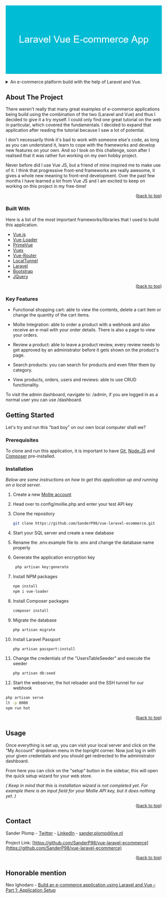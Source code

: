 ![alt text](https://github.com/SanderP98/vue-laravel-ecommerce/blob/9d1e2c2869f9d160e86a2699ccbc675b100f3552/public/Laravel_Vue_E-commerce_App.png)

<details>
  <summary>An e-commerce platform build with the help of Laravel and Vue.</summary>
  <ol>
    <li>
      <a href="#about-the-project">About The Project</a>
      <ul>
        <li><a href="#built-with">Built With</a></li>
      </ul>
    </li>
    <li>
      <a href="#getting-started">Getting Started</a>
      <ul>
        <li><a href="#prerequisites">Prerequisites</a></li>
        <li><a href="#installation">Installation</a></li>
      </ul>
    </li>
    <li><a href="#usage">Usage</a></li>
    <li><a href="#contact">Contact</a></li>
    <li><a href="#honorable-mention">Honorable mention</a></li>
  </ol>
</details>



<!-- ABOUT THE PROJECT -->
## About The Project

There weren't really that many great examples of e-commerce applications being build using the combination of the two (Laravel and Vue) and thus I decided to give it a try myself. I could only find one great tutorial on the web in particular, which covered the fundamentals. I decided to expand that application after reading the tutorial because I saw a lot of potential.

I don't necessarily think it's bad to work with someone else's code, as long as you can understand it, learn to cope with the frameworks and develop new features on your own. And so I took on this challenge, soon after I realised that it was rather fun working on my own hobby project.

Never before did I use Vue JS, but a friend of mine inspired me to make use of it. I think that progressive front-end frameworks are really awesome, it gives a whole new meaning to front-end development. Over the past few months I have learned a lot from Vue JS and I am excited to keep on working on this project in my free-time!

<p align="right">(<a href="#top">back to top</a>)</p>



### Built With

Here is a list of the most important frameworks/libraries that I used to build this application.

* [Vue.js](https://vuejs.org/)
* [Vue-Loader](https://vue-loader.vuejs.org/)
* [PrimeVue](https://www.primefaces.org/primevue/showcase-v2/)
* [Vuex](https://vuex.vuejs.org/)
* [Vue-Router](https://router.vuejs.org/)
* [LocalTunnel](https://www.npmjs.com/package/localtunnel)
* [Laravel](https://laravel.com)
* [Bootstrap](https://getbootstrap.com)
* [JQuery](https://jquery.com)

<p align="right">(<a href="#top">back to top</a>)</p>

### Key Features

- Functional shopping cart: able to view the contents, delete a cart item or change the quantity of the cart items.

- Mollie Integration: able to order a product with a webhook and also receive an e-mail with your order details. There is also a page to view your orders.

- Review a product: able to leave a product review, every review needs to get approved by an administrator before it gets shown on the product's page. 

- Search products: you can search for products and even filter them by category.

- View products, orders, users and reviews: able to use CRUD functionality. 

To visit the admin dashboard, navigate to: /admin, if you are logged in as a normal user you can use /dashboard.

<!-- GETTING STARTED -->
## Getting Started

Let's try and run this "bad boy" on our own local computer shall we?

### Prerequisites

To clone and run this application, it is important to have [Git](/https://git-scm.com/ "Git"), [Node.JS](https://nodejs.org/en/download/ "Node.JS") and [Composer](https://getcomposer.org/download/ "Composer") pre-installed.
### Installation

_Below are some instructions on how to get this application up and running on a local server._

1. Create a new [Mollie account](https://www.mollie.com/ "Mollie account") 

2. Head over to config/mollie.php and enter your test API key
1. Clone the repository

   ```sh
   git clone https://github.com/SanderP98/vue-laravel-ecommerce.git
   ```
2. Start your SQL server and create a new database
3. Rename the .env.example file to .env and change the database name properly

4. Generate the application encryption key
   ```sh
	php artisan key:generate
   ```
5. Install NPM packages

   ```sh
   npm install
   npm i vue-loader
   ```
6. Install Composer packages
   ```sh
   composer install
   ```
7. Migrate the database

   ```sh
   php artisan migrate
   ```
8. Install Laravel Passport

   ```sh
   php artisan passport:install
   ```
9. Change the credentials of the "UsersTableSeeder" and execute the seeder

   ```sh
   php artisan db:seed
   ```
10. Start the webserver, the hot reloader and the SSH tunnel for our webhook

   ```sh
   php artisan serve
   lt -p 8000
   npm run hot
   ```


<p align="right">(<a href="#top">back to top</a>)</p>



<!-- USAGE EXAMPLES -->
## Usage

Once everything is set up, you can visit your local server and click on the "My Account" dropdown menu in the topright corner. Now just log in with your given credentials and you should get redirected to the administrator dashboard. 

From here you can click on the "setup" button in the sidebar, this will open the quick setup wizard for your web store. 

_( Keep in mind that this is installation wizard is not completed yet. For example there is an input field for your Mollie API key, but it does nothing yet. )_

<p align="right">(<a href="#top">back to top</a>)</p>

<!-- CONTACT -->
## Contact

Sander Plomp - [Twitter](https://twitter.com/SanderPlomp_) - [LinkedIn](https://www.linkedin.com/in/sander-p-4524ab129/) - sander.plomp@live.nl

Project Link: [https://github.com/SanderP98/vue-laravel-ecommerce](https://github.com/SanderP98/vue-laravel-ecommerce)

<p align="right">(<a href="#top">back to top</a>)</p>

<!-- Honorable mention -->
## Honorable mention

Neo Ighodaro - [Build an e-commerce application using Laravel and Vue – Part 1: Application Setup](https://blog.pusher.com/ecommerce-laravel-vue-part-1/)